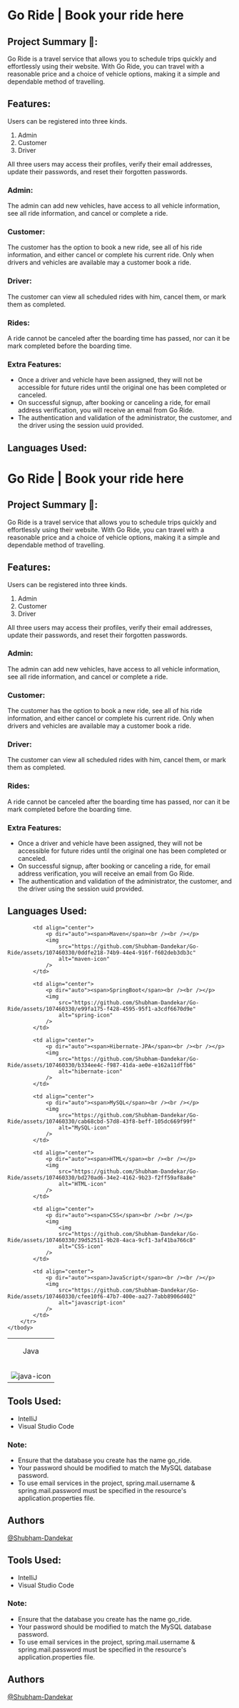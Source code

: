 # Go Ride | Book your ride here

## Project Summary 📑:

Go Ride is a travel service that allows you to schedule trips quickly and effortlessly using their website. With Go Ride, you can travel with a reasonable price and a choice of vehicle options, making it a simple and dependable method of travelling.

## Features:

Users can be registered into three kinds.

1. Admin
2. Customer
3. Driver

All three users may access their profiles, verify their email addresses, update their passwords, and reset their forgotten passwords.

### Admin:

The admin can add new vehicles, have access to all vehicle information, see all ride information, and cancel or complete a ride.

### Customer:

The customer has the option to book a new ride, see all of his ride information, and either cancel or complete his current ride. Only when drivers and vehicles are available may a customer book a ride.

### Driver:

The customer can view all scheduled rides with him, cancel them, or mark them as completed.

### Rides:

A ride cannot be canceled after the boarding time has passed, nor can it be mark completed before the boarding time.

### Extra Features:

-   Once a driver and vehicle have been assigned, they will not be accessible for future rides until the original one has been completed or canceled.
-   On successful signup, after booking or canceling a ride, for email address verification, you will receive an email from Go Ride.
-   The authentication and validation of the administrator, the customer, and the driver using the session uuid provided.

## Languages Used:
# Go Ride | Book your ride here

## Project Summary 📑:

Go Ride is a travel service that allows you to schedule trips quickly and effortlessly using their website. With Go Ride, you can travel with a reasonable price and a choice of vehicle options, making it a simple and dependable method of travelling.

## Features:

Users can be registered into three kinds.

1. Admin
2. Customer
3. Driver

All three users may access their profiles, verify their email addresses, update their passwords, and reset their forgotten passwords.

### Admin:

The admin can add new vehicles, have access to all vehicle information, see all ride information, and cancel or complete a ride.

### Customer:

The customer has the option to book a new ride, see all of his ride information, and either cancel or complete his current ride. Only when drivers and vehicles are available may a customer book a ride.

### Driver:

The customer can view all scheduled rides with him, cancel them, or mark them as completed.

### Rides:

A ride cannot be canceled after the boarding time has passed, nor can it be mark completed before the boarding time.

### Extra Features:

-   Once a driver and vehicle have been assigned, they will not be accessible for future rides until the original one has been completed or canceled.
-   On successful signup, after booking or canceling a ride, for email address verification, you will receive an email from Go Ride.
-   The authentication and validation of the administrator, the customer, and the driver using the session uuid provided.

## Languages Used:

<table width="100%">
    <tbody>
        <tr valign="top">
            <td align="center">
                <p dir="auto"><span>Java</span><br /><br /></p>
                <img
                    src="https://github.com/Shubham-Dandekar/Go-Ride/assets/107460330/2c9da46f-9842-4f20-802b-a4444f2647d9"
                    alt="java-icon"
                />
            </td>

            <td align="center">
                <p dir="auto"><span>Maven</span><br /><br /></p>
                <img
                    src="https://github.com/Shubham-Dandekar/Go-Ride/assets/107460330/0ddfe218-74b9-44e4-916f-f602deb3db3c"
                    alt="maven-icon"
                />
            </td>

            <td align="center">
                <p dir="auto"><span>SpringBoot</span><br /><br /></p>
                <img
                    src="https://github.com/Shubham-Dandekar/Go-Ride/assets/107460330/e99fa175-f428-4595-95f1-a3cdf6670d9e"
                    alt="spring-icon"
                />
            </td>

            <td align="center">
                <p dir="auto"><span>Hibernate-JPA</span><br /><br /></p>
                <img
                    src="https://github.com/Shubham-Dandekar/Go-Ride/assets/107460330/b334ee4c-f987-41da-ae0e-e162a11dffb6"
                    alt="hibernate-icon"
                />
            </td>

            <td align="center">
                <p dir="auto"><span>MySQL</span><br /><br /></p>
                <img
                    src="https://github.com/Shubham-Dandekar/Go-Ride/assets/107460330/cab68cbd-57d8-43f8-beff-105dc669f99f"
                    alt="MySQL-icon"
                />
            </td>

            <td align="center">
                <p dir="auto"><span>HTML</span><br /><br /></p>
                <img
                    src="https://github.com/Shubham-Dandekar/Go-Ride/assets/107460330/bd270ad6-34e2-4162-9b23-f2ff59af8a8e"
                    alt="HTML-icon"
                />
            </td>

            <td align="center">
                <p dir="auto"><span>CSS</span><br /><br /></p>
                <img
                    <img
                    src="https://github.com/Shubham-Dandekar/Go-Ride/assets/107460330/39d52511-9b28-4aca-9cf1-3af41ba766c8"
                    alt="CSS-icon"
                />
            </td>

            <td align="center">
                <p dir="auto"><span>JavaScript</span><br /><br /></p>
                <img
                    src="https://github.com/Shubham-Dandekar/Go-Ride/assets/107460330/cfee10f6-47b7-400e-aa27-7abb8906d402"
                    alt="javascript-icon"
                />
            </td>
        </tr>
    </tbody>
</table>

## Tools Used:

-   IntelliJ
-   Visual Studio Code

### Note:

-   Ensure that the database you create has the name go_ride.
-   Your password should be modified to match the MySQL database password.
-   To use email services in the project, spring.mail.username & spring.mail.password must be specified in the resource's application.properties file.

## Authors

[@Shubham-Dandekar](https://github.com/Shubham-Dandekar)


## Tools Used:

-   IntelliJ
-   Visual Studio Code

### Note:

-   Ensure that the database you create has the name go_ride.
-   Your password should be modified to match the MySQL database password.
-   To use email services in the project, spring.mail.username & spring.mail.password must be specified in the resource's application.properties file.

## Authors

[@Shubham-Dandekar](https://github.com/Shubham-Dandekar)
